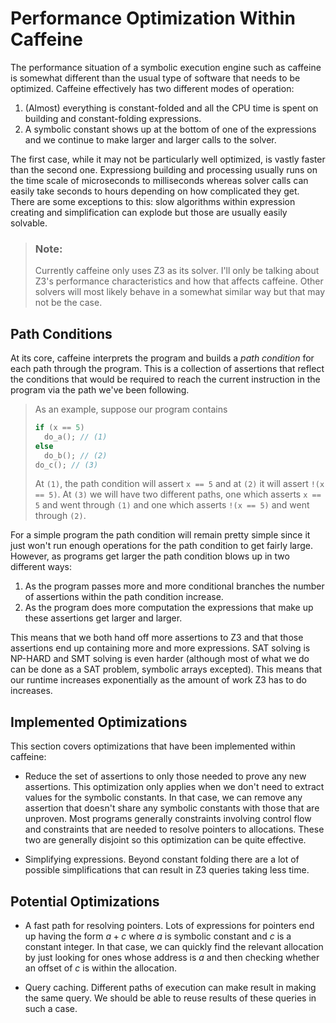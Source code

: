 <div style="display: none">
    <!-- Initial setup for latex expressions -->
    <link 
      rel="stylesheet"
      href="https://cdn.jsdelivr.net/npm/katex@0.15.2/dist/katex.min.css"
      integrity="sha384-MlJdn/WNKDGXveldHDdyRP1R4CTHr3FeuDNfhsLPYrq2t0UBkUdK2jyTnXPEK1NQ"
      crossorigin="anonymous"
    />
    <!-- The loading of KaTeX is deferred to speed up page rendering -->
    <script
      defer
      src="https://cdn.jsdelivr.net/npm/katex@0.15.2/dist/katex.min.js"
      integrity="sha384-VQ8d8WVFw0yHhCk5E8I86oOhv48xLpnDZx5T9GogA/Y84DcCKWXDmSDfn13bzFZY"
      crossorigin="anonymous"
    ></script>
    <!-- To automatically render math in text elements, include the auto-render extension: -->
    <script
      defer
      src="https://cdn.jsdelivr.net/npm/katex@0.15.2/dist/contrib/auto-render.min.js" integrity="sha384-+XBljXPPiv+OzfbB3cVmLHf4hdUFHlWNZN5spNQ7rmHTXpd7WvJum6fIACpNNfIR"
      crossorigin="anonymous"
      onload="renderMathInElement(document.body);"
    ></script>
</div>

# Performance Optimization Within Caffeine

The performance situation of a symbolic execution engine such as caffeine is
somewhat different than the usual type of software that needs to be optimized.
Caffeine effectively has two different modes of operation:
1. (Almost) everything is constant-folded and all the CPU time is spent on
   building and constant-folding expressions.
2. A symbolic constant shows up at the bottom of one of the expressions and
   we continue to make larger and larger calls to the solver.

The first case, while it may not be particularly well optimized, is vastly
faster than the second one. Expressiong building and processing usually runs
on the time scale of microseconds to milliseconds whereas solver calls can
easily take seconds to hours depending on how complicated they get. There are
some exceptions to this: slow algorithms within expression creating and
simplification can explode but those are usually easily solvable.

> ### Note:
> Currently caffeine only uses Z3 as its solver. I'll only be talking about
> Z3's performance characteristics and how that affects caffeine. Other solvers
> will most likely behave in a somewhat similar way but that may not be the
> case.

## Path Conditions
At its core, caffeine interprets the program and builds a _path condition_ for
each path through the program. This is a collection of assertions that reflect
the conditions that would be required to reach the current instruction in the
program via the path we've been following.

> As an example, suppose our program contains
> ```c
> if (x == 5)
>   do_a(); // (1)
> else
>   do_b(); // (2)
> do_c(); // (3)
> ```
> At `(1)`, the path condition will assert `x == 5` and at `(2)` it will assert
> `!(x == 5)`. At `(3)` we will have two different paths, one which asserts
> `x == 5` and went through `(1)` and one which asserts `!(x == 5)` and went
> through `(2)`.

For a simple program the path condition will remain pretty simple since it just
won't run enough operations for the path condition to get fairly large. However,
as programs get larger the path condition blows up in two different ways:
1. As the program passes more and more conditional branches the number of
   assertions within the path condition increase.
2. As the program does more computation the expressions that make up these
   assertions get larger and larger.

This means that we both hand off more assertions to Z3 and that those
assertions end up containing more and more expressions. SAT solving is NP-HARD
and SMT solving is even harder (although most of what we do can be done as a
SAT problem, symbolic arrays excepted). This means that our runtime increases
exponentially as the amount of work Z3 has to do increases.

## Implemented Optimizations
This section covers optimizations that have been implemented within caffeine:

- Reduce the set of assertions to only those needed to prove any new assertions.
  This optimization only applies when we don't need to extract values for the
  symbolic constants. In that case, we can remove any assertion that doesn't
  share any symbolic constants with those that are unproven. Most programs
  generally constraints involving control flow and constraints that are needed
  to resolve pointers to allocations. These two are generally disjoint so this
  optimization can be quite effective.

- Simplifying expressions. Beyond constant folding there are a lot of possible
  simplifications that can result in Z3 queries taking less time.

## Potential Optimizations

- A fast path for resolving pointers. Lots of expressions for pointers end up
  having the form $a + c$ where $a$ is symbolic constant and $c$ is a constant
  integer. In that case, we can quickly find the relevant allocation by just
  looking for ones whose address is $a$ and then checking whether an offset of
  $c$ is within the allocation.

- Query caching. Different paths of execution can make result in making the
  same query. We should be able to reuse results of these queries in such a
  case. 
